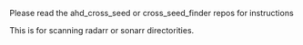 Please read the ahd_cross_seed or cross_seed_finder repos for instructions

This is for scanning radarr or sonarr directorities.

